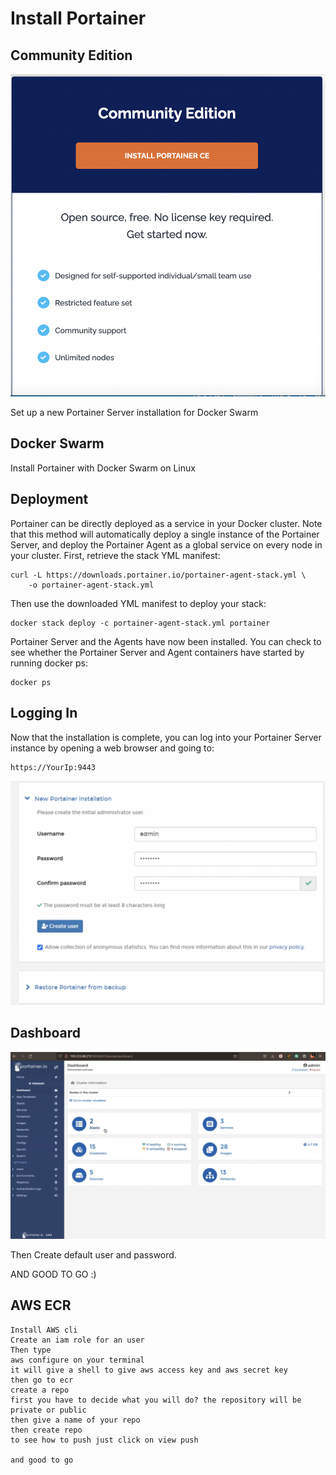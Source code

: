 # Install Portainer

## Community Edition 
![alt text](https://github.com/anjanpaul/Portainer-ECR/blob/main/Output/Screenshot%202022-02-10%20at%2011.11.37%20AM.png)

Set up a new Portainer Server installation for Docker Swarm

## Docker Swarm
Install Portainer with Docker Swarm on Linux

## Deployment
Portainer can be directly deployed as a service in your Docker cluster. Note that this method will automatically deploy a single instance of the Portainer Server, and deploy the Portainer Agent as a global service on every node in your cluster.
First, retrieve the stack YML manifest:

```
curl -L https://downloads.portainer.io/portainer-agent-stack.yml \
    -o portainer-agent-stack.yml
```
Then use the downloaded YML manifest to deploy your stack:

```
docker stack deploy -c portainer-agent-stack.yml portainer

```

Portainer Server and the Agents have now been installed. You can check to see whether the Portainer Server and Agent containers have started by running docker ps:

```
docker ps

```

## Logging In

Now that the installation is complete, you can log into your Portainer Server instance by opening a web browser and going to:

```
https://YourIp:9443

```
![alt text](https://github.com/anjanpaul/Portainer-ECR/blob/main/Output/Screenshot%202022-02-10%20at%2011.27.41%20AM.png)

## Dashboard

![alt text](https://github.com/anjanpaul/Portainer-ECR/blob/main/Output/Dashboard.png)

Then Create default user and password. 

AND GOOD TO GO :)

## AWS ECR
```
Install AWS cli
Create an iam role for an user
Then type 
aws configure on your terminal
it will give a shell to give aws access key and aws secret key
then go to ecr 
create a repo
first you have to decide what you will do? the repository will be private or public
then give a name of your repo
then create repo
to see how to push just click on view push

and good to go

```
